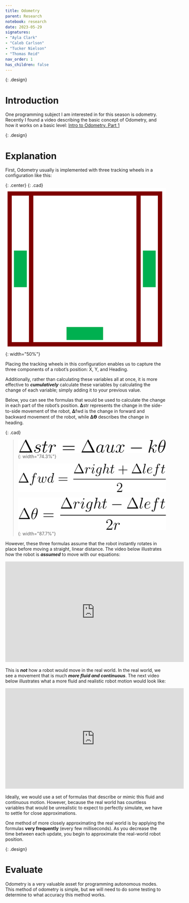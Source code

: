 ```yaml
---
title: Odometry
parent: Research
notebook: research
date: 2023-05-29
signatures:
- "Ayla Clark"
- "Caleb Carlson"
- "Tucker Nielson"
- "Thomas Reid"
nav_order: 1
has_children: false
---
```


{: .design}
# Introduction

One programming subject I am interested in for this season is odometry. Recently I found a video describing the basic concept of Odometry, and how it works on a basic level: [Intro to Odometry, Part 1](https://www.youtube.com/watch?v=ZW7T6EFyYnc)

{: .design}
# Explanation

First, Odometry usually is implemented with three tracking wheels in a configuration like this:

{: .center}
{: .cad}
![wheel configuration](/assets/Research/WheelLayout.png){: width="50%"}

Placing the tracking wheels in this configuration enables us to capture the three components of a robot’s position: X, Y, and Heading.

Additionally, rather than calculating these variables all at once, it is more effective to ***cumulatively*** calculate these variables by calculating the change of each variable; simply adding it to your previous value.

Below, you can see the formulas that would be used to calculate the change in each part of the robot’s position. 𝚫str represents the change in the side-to-side movement of the robot, 𝚫fwd is the change in forward and backward movement of the robot, while 𝚫𝚹 describes the change in heading.

{: .cad}
>![DeltaStrafe](/assets/Research/DeltaStrafe.png){: width="74.3%"}
>
>![DeltaForward](/assets/Research/DeltaForward.png)
>
>![DeltaTheta](/assets/Research/DeltaTheta.png){: width="87.7%"}

However, these three formulas assume that the robot instantly rotates in place before moving a straight, linear distance. The video below illustrates how the robot is ***assumed*** to move with our equations: 

<div class="center">
<iframe width="560" height="315" src="https://www.youtube.com/embed/5w5V3zYMu24?rel=0" title="YouTube video player" frameborder="0" allow="accelerometer; autoplay; clipboard-write; encrypted-media; gyroscope; picture-in-picture; web-share" allowfullscreen></iframe>
</div>


This is ***not*** how a robot would move in the real world. In the real world, we see a movement that is much ***more fluid and continuous***. The next video below illustrates what a more fluid and realistic robot motion would look like:

<div class="center">
<iframe class="center" width="560" height="315" src="https://www.youtube.com/embed/nmVxXgfbzqM?rel=0" title="YouTube video player" frameborder="0" allow="accelerometer; autoplay; clipboard-write; encrypted-media; gyroscope; picture-in-picture; web-share" allowfullscreen></iframe>
</div>

Ideally, we would use a set of formulas that describe or mimic this fluid and continuous motion. However, because the real world has countless variables that would be unrealistic to expect to perfectly simulate, we have to settle for close approximations.

One method of more closely approximating the real world is by applying the formulas **very frequently** (every few milliseconds). As you decrease the time between each update, you begin to approximate the real-world robot position.

{: .design}
# Evaluate

Odometry is a very valuable asset for programming autonomous modes. This method of odometry is simple, but we will need to do some testing to determine to what accuracy this method works.
